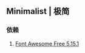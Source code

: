 <!-- Copyright © 2021 Cai Hai. All Rights Reserved. -->

## Minimalist | 极简

### 依赖

1. [Font Awesome Free 5.15.1](https://fontawesome.com)